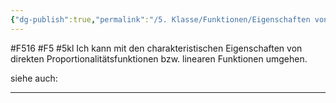 ```yaml
---
{"dg-publish":true,"permalink":"/5. Klasse/Funktionen/Eigenschaften von linearen Funktionen/"}
---
```


#F516 #F5 #5kl
Ich kann mit den charakteristischen Eigenschaften von direkten Proportionalitätsfunktionen bzw. linearen Funktionen umgehen.

siehe auch:
___
